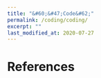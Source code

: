 ```yaml
---
title: "&#60;&#47;Code&#62;"
permalink: /coding/coding/
excerpt: ""
last_modified_at: 2020-07-27
---
```

# References

